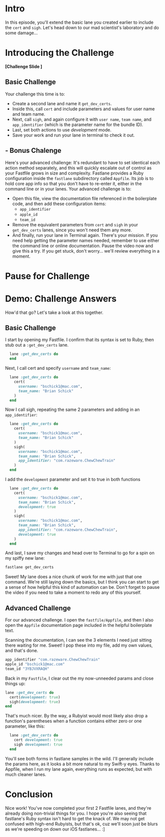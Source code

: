# Intro
In this episode, you'll extend the basic lane you created earlier to include the `cert` and `sigh`. Let's head down to our mad scientist's laboratory and do some damage…
# Introducing the Challenge
**[Challenge Slide ]**
## Basic Challenge
Your challenge this time is to:
- Create a second lane and name it `get_dev_certs`.
- Inside this, call `cert` and include parameters and values for user name and team name.
- Next, call `sigh`, and again configure it with `user name`, `team name`, and `app_identifier` (which is the parameter name for the bundle ID). 
- Last, set both actions to use *development*  mode.
- Save your work and run your lane in terminal to check it out.
## - Bonus Chalenge
Here's your advanced challenge:
It's redundant to have to set identical each action method separately, and this will quickly escalate out of control as your Fastfile grows in size and complexity. 
Fastlane provides a Ruby configuration inside the `fastlane` subdirectory called `Appfile`. Its job is to hold core app info so that you don't have to re-enter it, either in the command line or in your lanes. 
Your advanced challenge is to:
- Open this file, view the  documentation file referenced in the boilerplate code, and then add these configuration items:
	- `app_identifier`
	- `apple_id`
	- `team_id`
- Remove the equivalent parameters from `cert` and `sigh` in your `get_dev_certs` lanes, since you won't need them any more. 
- And finally, run your lane in Terminal again.
There's your mission. If you need help getting the parameter names needed, remember to use either the command line or online documentation.
Pause the video now and give this a try. If you get stuck, don't worry… we'll review everything in a moment.
# Pause for Challenge
# Demo: Challenge Answers
How'd that go? Let's take a look at this together.
## Basic Challenge
I start by opening my Fastfile. I confirm that its syntax is set to Ruby, then stub out a `:get_dev_certs` lane.
```ruby
  lane :get_dev_certs do
  end
```
Next, I call cert and specify `username` and `team_name`:
```ruby
  lane :get_dev_certs do
    cert(
      username: "bschick1@mac.com",
      team_name: "Brian Schick"
    )
  end 
```
Now I call sigh, repeating the same 2 parameters and adding in an `app_identifier`:
```ruby
  lane :get_dev_certs do
    cert(
      username: "bschick1@mac.com",
      team_name: "Brian Schick"
    )
    sigh(
      username: "bschick1@mac.com",
      team_name: "Brian Schick",
      app_identifier: "com.razeware.ChewChewTrain"
    )
  end 
```
I add the `development` parameter and set it to true in both functions 
```ruby
  lane :get_dev_certs do
    cert(
      username: "bschick1@mac.com",
      team_name: "Brian Schick",
      development: true
    )
    sigh(
      username: "bschick1@mac.com",
      team_name: "Brian Schick",
      app_identifier: "com.razeware.ChewChewTrain",
      development: true
    )
  end 
```
And last, I save my changes and head over to Terminal to go for a spin on my spiffy new lane: 
```ruby
fastlane get_dev_certs
```
Sweet! My lane does a nice chunk of work for me with just that one command. We're still laying down the basics, but I think you can start to get a sense of how helpful this kind of automation can be. 
Don't forget to pause the video if you need to take a moment to redo any of this yourself.
## Advanced Challenge
For our advanced challenge. I open the `fastfile/Appfile`, and then I also open the `Appfile` documentation page included in the helpful boilerplate text.
<!-- Open https://docs.fastlane.tools/advanced/#appfile in browser -->
Scanning the documentation, I can see the 3 elements I need just sitting there waiting for me. Sweet! I pop these into my file, add my own values, and that's done.
```ruby
app_identifier "com.razeware.ChewChewTrain"
apple_id "bschick1@mac.com"
team_id "3YBJVXRAQH"
```
Back in my `Fastfile`,  I clear out the my now-unneeded params and close things up:
```ruby
lane :get_dev_certs do
  cert(development: true)
  sigh(development: true)
end 
```
That's much nicer. By the way, a Rubyist would most likely also drop a function's parentheses when a function contains either zero or one parameter, like this:
```ruby
  lane :get_dev_certs do
    cert development: true
    sigh development: true
  end 
```
You'll see both forms in fastlane samples in the wild. I'll generally include the params here, as it looks a bit more natural to my Swift-y eyes.
Thanks to Appfile, when I run my lane again, everything runs as expected, but with much cleaner lanes.
# Conclusion
Nice work! You've now completed your first 2 Fastfile lanes, and they're already doing non-trivial things for you. I hope you're also seeing that fastlane's Ruby syntax isn't hard to get the knack of. We may not get confused with high-end Rubyists, but that's ok, cuz we'll soon just be blurs as we're speeding on down our iOS fastlanes… :]